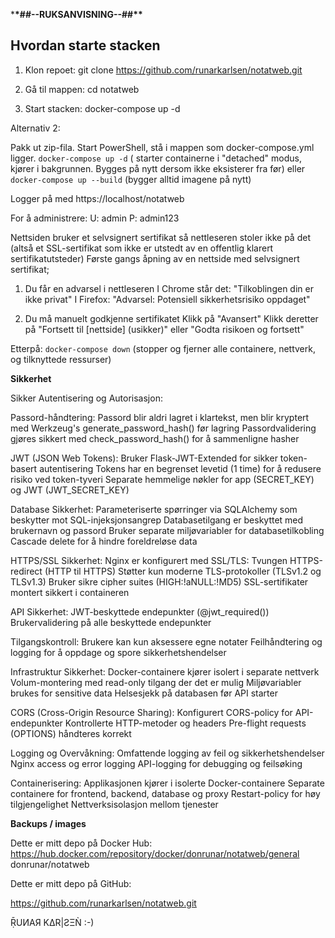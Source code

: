 \***\*##--RUKSANVISNING--##\*\***

## Hvordan starte stacken

1. Klon repoet:
   git clone https://github.com/runarkarlsen/notatweb.git

2. Gå til mappen:
   cd notatweb

3. Start stacken:
   docker-compose up -d



Alternativ 2:

Pakk ut zip-fila.
Start PowerShell, stå i mappen som docker-compose.yml ligger.
`docker-compose up -d` ( starter containerne i "detached" modus, kjører i bakgrunnen. Bygges på nytt dersom ikke eksisterer fra før)
eller
`docker-compose up --build` (bygger alltid imagene på nytt)

Logger på med https://localhost/notatweb

For å administrere:
U: admin
P: admin123


Nettsiden bruker et selvsignert sertifikat så nettleseren stoler ikke på det (altså et SSL-sertifikat som ikke er utstedt av en offentlig klarert sertifikatutsteder)
Første gangs åpning av en nettside med selvsignert sertifikat;

1. Du får en advarsel i nettleseren
   I Chrome står det: "Tilkoblingen din er ikke privat"
   I Firefox: "Advarsel: Potensiell sikkerhetsrisiko oppdaget"

2. Du må manuelt godkjenne sertifikatet
   Klikk på "Avansert"
   Klikk deretter på "Fortsett til [nettside] (usikker)" eller "Godta risikoen og fortsett"





Etterpå:
`docker-compose down` (stopper og fjerner alle containere, nettverk, og tilknyttede ressurser)

**Sikkerhet**

Sikker Autentisering og Autorisasjon:

Passord-håndtering:
Passord blir aldri lagret i klartekst, men blir kryptert med Werkzeug's generate_password_hash() før lagring
Passordvalidering gjøres sikkert med check_password_hash() for å sammenligne hasher

JWT (JSON Web Tokens):
Bruker Flask-JWT-Extended for sikker token-basert autentisering
Tokens har en begrenset levetid (1 time) for å redusere risiko ved token-tyveri
Separate hemmelige nøkler for app (SECRET_KEY) og JWT (JWT_SECRET_KEY)

Database Sikkerhet:
Parameteriserte spørringer via SQLAlchemy som beskytter mot SQL-injeksjonsangrep
Databasetilgang er beskyttet med brukernavn og passord
Bruker separate miljøvariabler for databasetilkobling
Cascade delete for å hindre foreldreløse data

HTTPS/SSL Sikkerhet:
Nginx er konfigurert med SSL/TLS:
Tvungen HTTPS-redirect (HTTP til HTTPS)
Støtter kun moderne TLS-protokoller (TLSv1.2 og TLSv1.3)
Bruker sikre cipher suites (HIGH:!aNULL:!MD5)
SSL-sertifikater montert sikkert i containeren

API Sikkerhet:
JWT-beskyttede endepunkter (@jwt_required())
Brukervalidering på alle beskyttede endepunkter

Tilgangskontroll: Brukere kan kun aksessere egne notater
Feilhåndtering og logging for å oppdage og spore sikkerhetshendelser

Infrastruktur Sikkerhet:
Docker-containere kjører isolert i separate nettverk
Volum-montering med read-only tilgang der det er mulig
Miljøvariabler brukes for sensitive data
Helsesjekk på databasen før API starter

CORS (Cross-Origin Resource Sharing):
Konfigurert CORS-policy for API-endepunkter
Kontrollerte HTTP-metoder og headers
Pre-flight requests (OPTIONS) håndteres korrekt

Logging og Overvåkning:
Omfattende logging av feil og sikkerhetshendelser
Nginx access og error logging
API-logging for debugging og feilsøking

Containerisering:
Applikasjonen kjører i isolerte Docker-containere
Separate containere for frontend, backend, database og proxy
Restart-policy for høy tilgjengelighet
Nettverksisolasjon mellom tjenester

**Backups / images**

Dette er mitt depo på Docker Hub:
https://hub.docker.com/repository/docker/donrunar/notatweb/general
donrunar/notatweb

Dette er mitt depo på GitHub:

https://github.com/runarkarlsen/notatweb.git

ṜUͶAЯ KΔR|ƧΞǸ :-)

